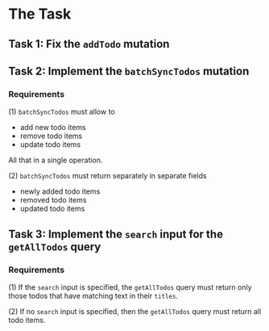 # The Task

## Task 1: Fix the `addTodo` mutation

## Task 2: Implement the `batchSyncTodos` mutation

### Requirements

(1) `batchSyncTodos` must allow to

- add new todo items
- remove todo items
- update todo items

All that in a single operation.

(2) `batchSyncTodos` must return separately in separate fields

- newly added todo items
- removed todo items
- updated todo items

## Task 3: Implement the `search` input for the `getAllTodos` query

### Requirements

(1) If the `search` input is specified, the `getAllTodos` query must return only those todos that have matching text in
their `titles`.

(2) If no `search` input is specified, then the `getAllTodos` query must return all todo items.
